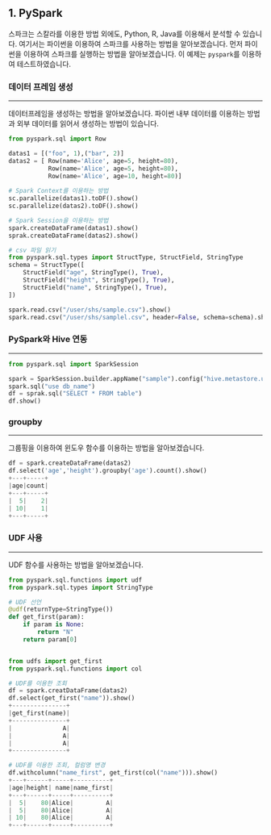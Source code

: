 ## 1. PySpark

스파크는 스칼라를 이용한 방법 외에도, Python, R, Java를 이용해서 분석할 수 있습니다. 여기서는 파이썬을 이용하여 스파크를 사용하는 방법을 알아보겠습니다. 먼저 파이썬을 이용하여 스파크를 실행하는 방법을 알아보겠습니다. 이 예제는 `pyspark`를 이용하여 테스트하였습니다.



### 데이터 프레임 생성 

---

데이터프레임을 생성하는 방법을 알아보겠습니다. 파이썬 내부 데이터를 이용하는 방법과 외부 데이터를 읽어서 생성하는 방법이 있습니다.

```python
from pyspark.sql import Row

datas1 = [("foo", 1),("bar", 2)]
datas2 = [ Row(name='Alice', age=5, height=80),
		   Row(name='Alice', age=5, height=80),
		   Row(name='Alice', age=10, height=80)]
		   
# Spark Context를 이용하는 방법
sc.parallelize(datas1).toDF().show()
sc.parallelize(datas2).toDF().show()

# Spark Session을 이용하는 방법
spark.createDataFrame(datas1).show()
sprak.createDataFrame(datas2).show()

# csv 파일 읽기
from pyspark.sql.types import StructType, StructField, StringType
schema = StructType([
	StructField("age", StringType(), True),
	StructField("height", StringType(), True),
	StructField("name", StringType(), True),
])

spark.read.csv("/user/shs/sample.csv").show()
spark.read.csv("/user/shs/samplel.csv", header=False, schema=schema).show()
```







### PySpark와 Hive 연동

---

```python
from pyspark.sql import SparkSession

spark = SparkSession.builder.appName("sample").config("hive.metastore.uris", "thrift://ip:port").enableHiveSupport().getOrCreate()
spark.sql("use db_name")
df = sprak.sql("SELECT * FROM table")
df.show()
```





### groupby

---

그룹핑을 이용하여 윈도우 함수를 이용하는 방법을 알아보겠습니다.

```python
df = spark.createDataFrame(datas2)
df.select('age','height').groupby('age').count().show()
+---+-----+
|age|count|
+---+-----+
|  5|    2|
| 10|    1|
+---+-----+
```





### UDF 사용

---

UDF 함수를 사용하는 방법을 알아보겠습니다.

```python
from pyspark.sql.functions import udf
from pyspark.sql.types import StringType

# UDF 선언
@udf(returnType=StringType())
def get_first(param):
    if param is None:
        return "N"
    return param[0]


from udfs import get_first
from pyspark.sql.functions import col

# UDF를 이용한 조회
df = spark.creatDataFrame(datas2)
df.select(get_first("name")).show()
+---------------+                                                               
|get_first(name)|
+---------------+
|              A|
|              A|
|              A|
+---------------+

# UDF를 이용한 조회, 컬럼명 변경
df.withcolumn("name_first", get_first(col("name"))).show()
+---+------+-----+----------+                                                   
|age|height| name|name_first|
+---+------+-----+----------+
|  5|    80|Alice|         A|
|  5|    80|Alice|         A|
| 10|    80|Alice|         A|
+---+------+-----+----------+

```

